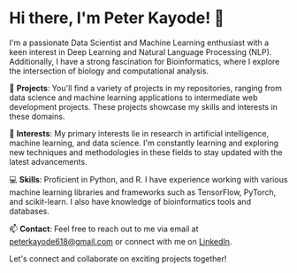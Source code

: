 # Hi there, I'm Peter Kayode! 👋

I'm a passionate Data Scientist and Machine Learning enthusiast with a keen interest in Deep Learning and Natural Language Processing (NLP). Additionally, I have a strong fascination for Bioinformatics, where I explore the intersection of biology and computational analysis.

🔭 **Projects**: You'll find a variety of projects in my repositories, ranging from data science and machine learning applications to intermediate web development projects. These projects showcase my skills and interests in these domains.

🌱 **Interests**: My primary interests lie in research in artificial intelligence, machine learning, and data science. I'm constantly learning and exploring new techniques and methodologies in these fields to stay updated with the latest advancements.

💻 **Skills**: Proficient in Python, and R. I have experience working with various machine learning libraries and frameworks such as TensorFlow, PyTorch, and scikit-learn. I also have knowledge of bioinformatics tools and databases.

📫 **Contact**: Feel free to reach out to me via email at [peterkayode618@gmail.com](mailto:peterkayode618@gmail.com) or connect with me on [LinkedIn](https://www.linkedin.com/in/peterkayode).

Let's connect and collaborate on exciting projects together!



<!---
PeterKayode/PeterKayode is a ✨ special ✨ repository because its `README.md` (this file) appears on your GitHub profile.
You can click the Preview link to take a look at your changes.
--->
